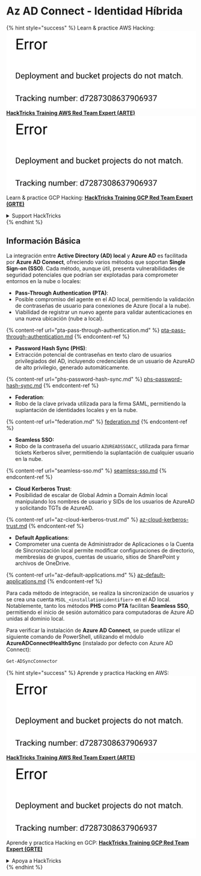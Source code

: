 # Az AD Connect - Identidad Híbrida

{% hint style="success" %}
Learn & practice AWS Hacking:<img src="../../../../.gitbook/assets/image (1) (1).png" alt="" data-size="line">[**HackTricks Training AWS Red Team Expert (ARTE)**](https://training.hacktricks.xyz/courses/arte)<img src="../../../../.gitbook/assets/image (1) (1).png" alt="" data-size="line">\
Learn & practice GCP Hacking: <img src="../../../../.gitbook/assets/image (2).png" alt="" data-size="line">[**HackTricks Training GCP Red Team Expert (GRTE)**<img src="../../../../.gitbook/assets/image (2).png" alt="" data-size="line">](https://training.hacktricks.xyz/courses/grte)

<details>

<summary>Support HackTricks</summary>

* Check the [**subscription plans**](https://github.com/sponsors/carlospolop)!
* **Join the** 💬 [**Discord group**](https://discord.gg/hRep4RUj7f) or the [**telegram group**](https://t.me/peass) or **follow** us on **Twitter** 🐦 [**@hacktricks\_live**](https://twitter.com/hacktricks\_live)**.**
* **Share hacking tricks by submitting PRs to the** [**HackTricks**](https://github.com/carlospolop/hacktricks) and [**HackTricks Cloud**](https://github.com/carlospolop/hacktricks-cloud) github repos.

</details>
{% endhint %}

## Información Básica

La integración entre **Active Directory (AD) local** y **Azure AD** es facilitada por **Azure AD Connect**, ofreciendo varios métodos que soportan **Single Sign-on (SSO)**. Cada método, aunque útil, presenta vulnerabilidades de seguridad potenciales que podrían ser explotadas para comprometer entornos en la nube o locales:

* **Pass-Through Authentication (PTA)**:
* Posible compromiso del agente en el AD local, permitiendo la validación de contraseñas de usuario para conexiones de Azure (local a la nube).
* Viabilidad de registrar un nuevo agente para validar autenticaciones en una nueva ubicación (nube a local).

{% content-ref url="pta-pass-through-authentication.md" %}
[pta-pass-through-authentication.md](pta-pass-through-authentication.md)
{% endcontent-ref %}

* **Password Hash Sync (PHS)**:
* Extracción potencial de contraseñas en texto claro de usuarios privilegiados del AD, incluyendo credenciales de un usuario de AzureAD de alto privilegio, generado automáticamente.

{% content-ref url="phs-password-hash-sync.md" %}
[phs-password-hash-sync.md](phs-password-hash-sync.md)
{% endcontent-ref %}

* **Federation**:
* Robo de la clave privada utilizada para la firma SAML, permitiendo la suplantación de identidades locales y en la nube.

{% content-ref url="federation.md" %}
[federation.md](federation.md)
{% endcontent-ref %}

* **Seamless SSO:**
* Robo de la contraseña del usuario `AZUREADSSOACC`, utilizada para firmar tickets Kerberos silver, permitiendo la suplantación de cualquier usuario en la nube.

{% content-ref url="seamless-sso.md" %}
[seamless-sso.md](seamless-sso.md)
{% endcontent-ref %}

* **Cloud Kerberos Trust**:
* Posibilidad de escalar de Global Admin a Domain Admin local manipulando los nombres de usuario y SIDs de los usuarios de AzureAD y solicitando TGTs de AzureAD.

{% content-ref url="az-cloud-kerberos-trust.md" %}
[az-cloud-kerberos-trust.md](az-cloud-kerberos-trust.md)
{% endcontent-ref %}

* **Default Applications**:
* Comprometer una cuenta de Administrador de Aplicaciones o la Cuenta de Sincronización local permite modificar configuraciones de directorio, membresías de grupos, cuentas de usuario, sitios de SharePoint y archivos de OneDrive.

{% content-ref url="az-default-applications.md" %}
[az-default-applications.md](az-default-applications.md)
{% endcontent-ref %}

Para cada método de integración, se realiza la sincronización de usuarios y se crea una cuenta `MSOL_<installationidentifier>` en el AD local. Notablemente, tanto los métodos **PHS** como **PTA** facilitan **Seamless SSO**, permitiendo el inicio de sesión automático para computadoras de Azure AD unidas al dominio local.

Para verificar la instalación de **Azure AD Connect**, se puede utilizar el siguiente comando de PowerShell, utilizando el módulo **AzureADConnectHealthSync** (instalado por defecto con Azure AD Connect):
```powershell
Get-ADSyncConnector
```
{% hint style="success" %}
Aprende y practica Hacking en AWS:<img src="../../../../.gitbook/assets/image (1) (1).png" alt="" data-size="line">[**HackTricks Training AWS Red Team Expert (ARTE)**](https://training.hacktricks.xyz/courses/arte)<img src="../../../../.gitbook/assets/image (1) (1).png" alt="" data-size="line">\
Aprende y practica Hacking en GCP: <img src="../../../../.gitbook/assets/image (2).png" alt="" data-size="line">[**HackTricks Training GCP Red Team Expert (GRTE)**<img src="../../../../.gitbook/assets/image (2).png" alt="" data-size="line">](https://training.hacktricks.xyz/courses/grte)

<details>

<summary>Apoya a HackTricks</summary>

* Revisa los [**planes de suscripción**](https://github.com/sponsors/carlospolop)!
* **Únete al** 💬 [**grupo de Discord**](https://discord.gg/hRep4RUj7f) o al [**grupo de telegram**](https://t.me/peass) o **síguenos** en **Twitter** 🐦 [**@hacktricks\_live**](https://twitter.com/hacktricks\_live)**.**
* **Comparte trucos de hacking enviando PRs a los** [**HackTricks**](https://github.com/carlospolop/hacktricks) y [**HackTricks Cloud**](https://github.com/carlospolop/hacktricks-cloud) repositorios de github.

</details>
{% endhint %}
